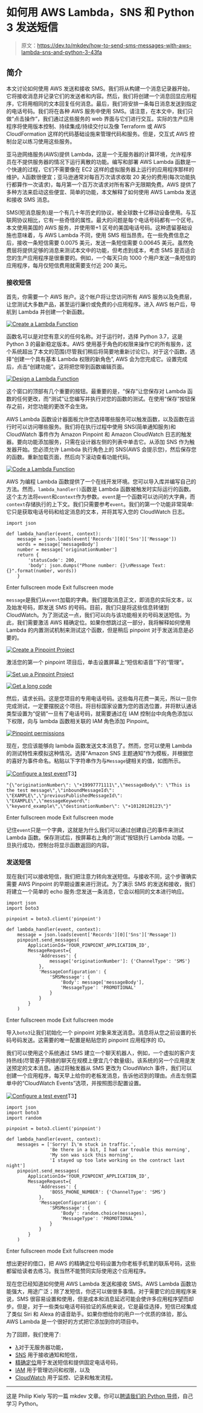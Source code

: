 # 如何用 AWS Lambda，SNS 和 Python 3 发送短信

> 原文：<https://dev.to/mkdev/how-to-send-sms-messages-with-aws-lambda-sns-and-python-3-43fa>

## 简介

本文讨论如何使用 AWS 发送和接收 SMS。我们将从构建一个消息记录器开始，它将接收消息并记录它们的发送者和内容。然后，我们将创建一个消息回显应用程序，它将用相同的文本回复任何消息。最后，我们将安排一条每日消息发送到指定的电话号码。我们将在各种 AWS 服务中使用 SMS。请注意，在本文中，我们只做“点击操作”，我们通过这些服务的 web 界面与它们进行交互。实际的生产应用程序将使用版本控制、持续集成/持续交付以及像 Terraform 或 AWS CloudFormation 这样的代码基础设施来管理代码和服务。但是，交互式 AWS 控制台足以练习使用这些服务。

亚马逊网络服务(AWS)提供 Lambda，这是一个无服务器的计算环境，允许程序员在不提供服务器的情况下运行离散的功能。编写和部署 AWS Lambda 函数是一个快速的过程，它们不需要像在 EC2 这样的虚拟服务器上运行的应用程序那样的维护。λ函数很便宜；亚马逊通常对每百万次请求收取 20 美分的费用(每次功能执行都算作一次请求)，每月第一个百万次请求对所有客户无限期免费。AWS 提供了多种方法来启动这些便宜、简单的功能，本文解释了如何使用 AWS Lambda 发送和接收 SMS 消息。

SMS(短消息服务)是一个有几十年历史的协议，被全球数十亿移动设备使用。与互联网协议相比，它有一些奇怪的属性。最大的问题是每个电话号码都有一个区号。本文使用美国的 AWS 服务，并使用带+1 区号的美国电话号码。这种遗留基础设施也意味着，与 AWS Lambda 不同，使用 SMS 相当昂贵。在一些免费信息之后，接收一条短信需要 0.0075 美元，发送一条短信需要 0.00645 美元。虽然免费层将提供足够的消息来测试本文中的功能，但考虑到成本，考虑 SMS 是否适合您的生产应用程序是很重要的。例如，一个每天只向 1000 个用户发送一条短信的应用程序，每月仅短信费用就需要支付近 200 美元。

### 接收短信

首先，你需要一个 AWS 账户。这个帐户将让您访问所有 AWS 服务以及免费层，让您测试大多数产品，甚至运行廉价或免费的小应用程序。进入 AWS 帐户后，导航到 Lambda 并创建一个新函数。

[![Create a Lambda Function](img/6f59153df0d6bb7b779c5d40b0084e14.png)](https://res.cloudinary.com/practicaldev/image/fetch/s--UUAyCdZs--/c_limit%2Cf_auto%2Cfl_progressive%2Cq_auto%2Cw_880/https://s3.eu-central-1.amazonaws.com/assets-mkdev/posts/misc/awssms-LambdaCreate.png)

函数名可以是对您有意义的任何名称。对于运行时，选择 Python 3.7，这是 Python 3 的最新稳定版本。AWS 使用基于角色的权限来操作它的所有服务，这个系统超出了本文的范围(尽管我们稍后将简要地重新讨论它)。对于这个函数，选择“创建一个具有基本 Lambda 权限的新角色”, AWS 会为您完成它。设置完成后，点击“创建功能”。这将把您带到函数编辑页面。

[![Design a Lambda Function](img/a3a6cbc69e88031ea5c44c46ef4cbddb.png)](https://res.cloudinary.com/practicaldev/image/fetch/s--6bwQyWxP--/c_limit%2Cf_auto%2Cfl_progressive%2Cq_auto%2Cw_880/https://s3.eu-central-1.amazonaws.com/assets-mkdev/posts/misc/awssms-LambdaDesign.png)

这个窗口的顶部有几个重要的按钮。最重要的是，“保存”让您保存对 Lambda 函数的任何更改，而“测试”让您编写并执行对您的函数的测试。在使用“保存”按钮保存之前，对您功能的更改不会生效。

AWS Lambda 函数设计器面板允许您选择哪些服务可以触发函数，以及函数在运行时可以访问哪些服务。我们将在执行过程中使用 SNS(简单通知服务)和 CloudWatch 事件作为 Amazon Pinpoint 和 Amazon CloudWatch 日志的触发器。要向功能添加服务，只需在设计器左侧的列表中单击它。从添加 SNS 作为触发器开始。您必须允许 Lambda 执行角色上的 SNS(AWS 会提示您)，然后保存您的函数。重新加载页面，然后向下滚动查看功能代码。

[![Code a Lambda Function](img/4090de9fadd540149f38a31516e77b2d.png)](https://res.cloudinary.com/practicaldev/image/fetch/s--5Z7k7wuH--/c_limit%2Cf_auto%2Cfl_progressive%2Cq_auto%2Cw_880/https://s3.eu-central-1.amazonaws.com/assets-mkdev/posts/misc/awssms-LambdaCode.png)

AWS 为编程 Lambda 函数提供了一个在线开发环境。您可以导入库并编写自己的方法。然而，`lambda_handler()`函数是 Lambda 函数被触发时实际运行的函数。这个主方法将`event`和`context`作为参数。`event`是一个函数可以访问的大字典，而`context`存储执行的上下文。我们只需要参考`event`。我们的第一个功能非常简单:它只是获取电话号码和给定消息的文本，并将其写入您的 CloudWatch 日志。

```
import json

def lambda_handler(event, context):
    message = json.loads(event['Records'][0]['Sns']['Message'])
    words = message['messageBody']
    number = message['originationNumber']
    return {
        'statusCode': 200,
        'body': json.dumps("Phone number: {}\nMessage Text: {}".format(number, words))
    } 
```

Enter fullscreen mode Exit fullscreen mode

`message`是我们从`event`加载的字典。我们提取消息正文，即消息的实际文本，以及始发号码，即发送 SMS 的号码。目前，我们只是将这些信息转储到 CloudWatch。为了测试这一点，我们可以向与该功能相关的号码发送短信。为此，我们需要激活 AWS 精确定位。如果你想跳过这一部分，我将解释如何使用 Lambda 的内置测试机制来测试这个函数，但是稍后 pinpoint 对于发送消息是必要的。

[![Create a Pinpoint Project](img/7c24c559710c967f831196d767b7c168.png)](https://res.cloudinary.com/practicaldev/image/fetch/s--MysOPFq1--/c_limit%2Cf_auto%2Cfl_progressive%2Cq_auto%2Cw_880/https://s3.eu-central-1.amazonaws.com/assets-mkdev/posts/misc/awssms-PinpointCreate.png)

激活您的第一个 pinpoint 项目后，单击设置屏幕上“短信和语音”下的“管理”。

[![Set up a Pinpoint Project](img/1c687199d81ed4a62b27db02de802255.png)](https://res.cloudinary.com/practicaldev/image/fetch/s--mTiQNZfM--/c_limit%2Cf_auto%2Cfl_progressive%2Cq_auto%2Cw_880/https://s3.eu-central-1.amazonaws.com/assets-mkdev/posts/misc/awssms-PinpointSettings.png)

[![Get a long code](img/147d081944b40a0cf1d911fd1e2dd048.png)](https://res.cloudinary.com/practicaldev/image/fetch/s--qu4YmpxA--/c_limit%2Cf_auto%2Cfl_progressive%2Cq_auto%2Cw_880/https://s3.eu-central-1.amazonaws.com/assets-mkdev/posts/misc/awssms-PinpointLongCode.png)

然后，请求长码。这是您项目的专用电话号码。这些每月花费一美元，所以一旦你完成测试，一定要摆脱这个项目。将目标国家设置为您的首选位置，并将默认通话类型设置为“促销”一旦有了电话号码，就需要通过在 IAM 控制台中向角色添加以下权限，向与 lambda 函数相关联的 IAM 角色添加 Pinpoint。

[![Pinpoint permissions](img/263cdd0481429b958fbb252f9a7c2aa0.png)](https://res.cloudinary.com/practicaldev/image/fetch/s--tD2jC8tV--/c_limit%2Cf_auto%2Cfl_progressive%2Cq_auto%2Cw_880/https://s3.eu-central-1.amazonaws.com/assets-mkdev/posts/misc/awssms-IAMPinpoint.png)

现在，您应该能够向 lambda 函数发送文本消息了。然而，您可以使用 Lambda 的测试特性来模拟这种情况。选择“Amazon SNS 主题通知”作为模板，并根据您的喜好为事件命名。粘贴以下字符串作为与`Message`键相关的值，如图所示。

[![Configure a test event](img/1ec6be35168318154a92f142888a954b.png)](https://res.cloudinary.com/practicaldev/image/fetch/s--a5xtNYog--/c_limit%2Cf_auto%2Cfl_progressive%2Cq_auto%2Cw_880/https://s3.eu-central-1.amazonaws.com/assets-mkdev/posts/misc/awssms-TestConfig.png)T3】

```
"{\"originationNumber\": \"+19997771111\",\"messageBody\": \"This is the test message\",\"inboundMessageId\": \"EXAMPLE\",\"previousPublishedMessageId\": \"EXAMPLE\",\"messageKeyword\": \"keyword_example\",\"destinationNumber\": \"+10120120123\"}" 
```

Enter fullscreen mode Exit fullscreen mode

记住`event`只是一个字典，这就是为什么我们可以通过创建自己的事件来测试 Lambda 函数。保存测试后，按屏幕右上角的“测试”按钮执行 Lambda 功能。一旦执行成功，控制台将显示函数返回的内容。

### 发送短信

现在我们可以接收短信，我们把注意力转向发送短信。与接收不同，这个步骤确实需要 AWS Pinpoint 的早期设置来进行测试。为了演示 SMS 的发送和接收，我们将建立一个简单的 echo 服务:您发送一条消息，它会以相同的文本进行响应。

```
import json
import boto3

pinpoint = boto3.client('pinpoint')

def lambda_handler(event, context):
    message = json.loads(event['Records'][0]['Sns']['Message'])
    pinpoint.send_messages(
        ApplicationId='YOUR_PINPOINT_APPLICATION_ID',
        MessageRequest={
            'Addresses': {
                message['originationNumber']: {'ChannelType': 'SMS'}
            },
            'MessageConfiguration': {
                'SMSMessage': {
                    'Body': message['messageBody'],
                    'MessageType': 'PROMOTIONAL'
                }
            }
        }
    ) 
```

Enter fullscreen mode Exit fullscreen mode

导入`boto3`让我们初始化一个 pinpoint 对象来发送消息。消息将从您之前设置的长码号码发送。这需要的唯一配置是粘贴您的 pinpoint 应用程序的 ID。

我们可以使用这个系统通过 SMS 建立一个聊天机器人，例如，一个虚拟的客户支持热线(尽管基于网络的聊天在规模上便宜几个数量级)。该系统的另一个应用是发送预定的文本消息。通过将触发器从 SMS 更改为 CloudWatch 事件，我们可以创建一个应用程序，每天早上给你的老板发消息，告诉他迟到的理由。点击左侧菜单中的“CloudWatch Events”选项，并按照图示配置设置。

[![Configure a test event](img/94ad087a535f476fe1ccb60b32c1c098.png)](https://res.cloudinary.com/practicaldev/image/fetch/s--OBl0sFgd--/c_limit%2Cf_auto%2Cfl_progressive%2Cq_auto%2Cw_880/https://s3.eu-central-1.amazonaws.com/assets-mkdev/posts/misc/awssms-CloudWatchConfig.png)T3】

```
import json
import boto3
import random

pinpoint = boto3.client('pinpoint')

def lambda_handler(event, context):
    messages = ['Sorry! I\'m stuck in traffic.',
                'Be there in a bit, I had car trouble this morning',
                'My son was sick this morning',
                'I stayed up too late working on the contract last night']
    pinpoint.send_messages(
        ApplicationId='YOUR_PINPOINT_APPLICATION_ID',
        MessageRequest={
            'Addresses': {
                'BOSS_PHONE_NUMBER': {'ChannelType': 'SMS'}
            },
            'MessageConfiguration': {
                'SMSMessage': {
                    'Body': random.choice(messages),
                    'MessageType': 'PROMOTIONAL'
                }
            }
        }
    ) 
```

Enter fullscreen mode Exit fullscreen mode

想出更好的借口，把 AWS 的精确定位号码设置为你老板手机里的联系号码，这些都留给读者去练习。我当然不能赞同实际使用这个应用程序。

现在您已经知道如何使用 AWS Lambda 发送和接收 SMS。AWS Lambda 函数功能强大，用途广泛；除了发短信，你还可以做很多事情。对于需要它的应用程序来说，SMS 很容易设置和使用，但是成本和消息延迟可能会使许多应用程序望而却步。但是，对于一些类似电话号码验证的系统来说，它是最佳选择，短信已经集成了类似 Siri 和 Alexa 的语音助手。如果你想给你的用户一个优质的体验，那么 AWS Lambda 是一个很好的方式把它添加到你的项目中。

为了回顾，我们使用了:

*   [λ](https://aws.amazon.com/lambda/)对于无服务器功能，
*   [SNS](https://aws.amazon.com/sns/) 用于接收通知和短信，
*   [精确定位](https://aws.amazon.com/pinpoint/)用于发送短信和提供固定电话号码，
*   [IAM](https://aws.amazon.com/iam/) 用于管理访问和权限，以及
*   [CloudWatch](https://aws.amazon.com/cloudwatch/) 用于监控、记录和触发流程。

* * *

这是 Philip Kiely 写的一篇 mkdev 文章。你可以[聘请我们的 Python 导师](https://mkdev.me/en/specialization/programming-python)，自己学习 Python。